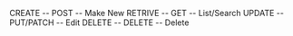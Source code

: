 CREATE -- POST -- Make New
RETRIVE -- GET -- List/Search
UPDATE -- PUT/PATCH -- Edit
DELETE -- DELETE --	Delete